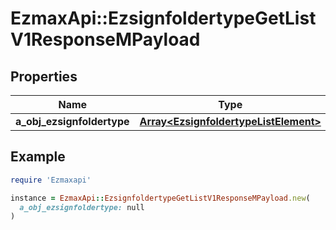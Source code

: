 # EzmaxApi::EzsignfoldertypeGetListV1ResponseMPayload

## Properties

| Name | Type | Description | Notes |
| ---- | ---- | ----------- | ----- |
| **a_obj_ezsignfoldertype** | [**Array&lt;EzsignfoldertypeListElement&gt;**](EzsignfoldertypeListElement.md) |  |  |

## Example

```ruby
require 'Ezmaxapi'

instance = EzmaxApi::EzsignfoldertypeGetListV1ResponseMPayload.new(
  a_obj_ezsignfoldertype: null
)
```


